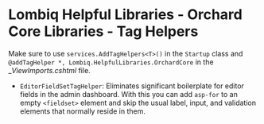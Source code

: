 # Lombiq Helpful Libraries - Orchard Core Libraries - Tag Helpers

Make sure to use `services.AddTagHelpers<T>()` in the `Startup` class and `@addTagHelper *, Lombiq.HelpfulLibraries.OrchardCore` in the __ViewImports.cshtml_ file.

- `EditorFieldSetTagHelper`: Eliminates significant boilerplate for editor fields in the admin dashboard. With this you can add `asp-for` to an empty `<fieldset>` element and skip the usual label, input, and validation elements that normally reside in them.
